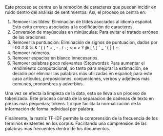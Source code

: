 Este proceso se centra en la remoción de caracteres que puedan incidir en ruido dentro del análisis de sentimientos. Así, el proceso se centra en:

1) Remover los tildes: Eliminación de tildes asociados al idioma español. Esto evita errores asociados a la codificación de caracteres.
2) Conversión de mayúsculas en minúsculas: Para evitar el tratado erróneo de las oraciones.
3) Remover la puntuación: Eliminación de signos de puntuación, dados por ! 00 # $ % & ’ ( ) * + , - . / : ; < = > ? @ [ \ ] ˆ _ ‘ { | } ∼.
4) Remover números.
5) Remover espacios en blanco innecesarios.
6) Remover palabras poco relevantes (Stopwords): Para aumentar el rendimiento computacional, no tanto para mejorar la estimación, se decidió por eliminar las palabras más utilizadas en español; para este caso artículos, preposiciones, conjunciones, verbos y adjetivos más comunes,  pronombres y adverbios.

Una vez se efecta la limpieza de la data, esta se lleva a un proceso de tokenizado. Este proceso consta de la separacion de cadenas de texto en piezas mas pequeñas; tokens. Lo que facilita la normalización de la información de forma individual por palabra. 

Finalmente, la matriz TF-IDF permite la comprensión de la frecuencia de los terminos existentes en los corpus. Facilitando una comprension de las palabras mas frecuentes dentro de los documentos.


